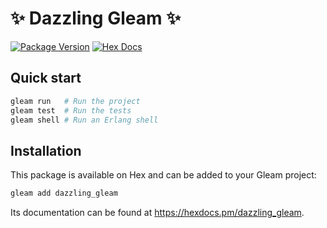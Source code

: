 # ✨ Dazzling Gleam ✨

[![Package Version](https://img.shields.io/hexpm/v/dazzling_gleam)](https://hex.pm/packages/dazzling_gleam)
[![Hex Docs](https://img.shields.io/badge/hex-docs-ffaff3)](https://hexdocs.pm/dazzling_gleam/)

## Quick start

```sh
gleam run   # Run the project
gleam test  # Run the tests
gleam shell # Run an Erlang shell
```

## Installation

This package is available on Hex and can be added to your Gleam project:

```sh
gleam add dazzling_gleam
```

Its documentation can be found at <https://hexdocs.pm/dazzling_gleam>.
